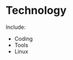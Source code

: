 <!-- TITLE: Cxl's Wiki -->
<!-- SUBTITLE: small long is the best long in the word :D-->

# Technology

Include:
- Coding
- Tools
- Linux